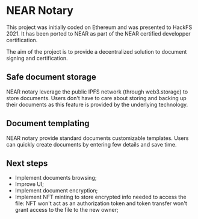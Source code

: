 # NEAR Notary

This project was initially coded on Ethereum and was presented to HackFS 2021.
It has been ported to NEAR as part of the NEAR certified developper certification.

The aim of the project is to provide a decentralized solution to document signing and certification. 

## Safe document storage

NEAR notary leverage the public IPFS network (through web3.storage) to store documents. Users don't have to care about storing and backing up their documents as this feature is provided by the underlying technology. 

## Document templating

NEAR notary provide standard documents customizable templates. Users can quickly create documents by entering few details and save time.

## Next steps

* Implement documents browsing;
* Improve UI;
* Implement document encryption;
* Implement NFT minting to store encrypted info needed to access the file: NFT won't act as an authorization token and token transfer won't grant access to the file to the new owner;

